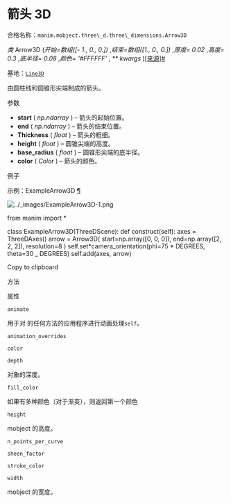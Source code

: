 # 箭头 3D 

合格名称：`manim.mobject.three\_d.three\_dimensions.Arrow3D`

_类_ Arrow3D (_开始=数组(\[\- 1., 0., 0.\])_ ,_结束=数组(\[1., 0., 0.\])_ ,_厚度= 0.02_ ,_高度= 0.3_ ,_底半径= 0.08_ ,_颜色= '#FFFFFF'_ , _\*\* kwargs_ )[\[来源\]](../_modules/manim/mobject/three_d/three_dimensions.html#Arrow3D)[#](#manim.mobject.three_d.three_dimensions.Arrow3D "此定义的固定链接")

基地：[`Line3D`](manim.mobject.three_d.three_dimensions.Line3D.html#manim.mobject.three_d.three_dimensions.Line3D "manim.mobject. Three_d. Three_dimensions.Line3D")

由圆柱线和圆锥形尖端制成的箭头。

参数

- **start** ( _np.ndarray_ ) – 箭头的起始位置。
- **end** ( _np.ndarray_ ) – 箭头的结束位置。
- **Thickness** ( _float_ ) – 箭头的粗细。
- **height** ( _float_ ) – 圆锥尖端的高度。
- **base_radius** ( _float_ ) – 圆锥形尖端的底半径。
- **color** ( _Color_ ) – 箭头的颜色。

例子

示例：ExampleArrow3D [¶](#examplearrow3d)

![../_images/ExampleArrow3D-1.png](../_images/ExampleArrow3D-1.png)

from manim import \*

class ExampleArrow3D(ThreeDScene):
def construct(self):
axes = ThreeDAxes()
arrow = Arrow3D(
start=np.array(\[0, 0, 0\]),
end=np.array(\[2, 2, 2\]),
resolution=8
)
self.set*camera_orientation(phi=75 * DEGREES, theta=30 \_ DEGREES)
self.add(axes, arrow)

Copy to clipboard

方法

属性

`animate`

用于对 的任何方法的应用程序进行动画处理`self`。

`animation_overrides`

`color`

`depth`

对象的深度。

`fill_color`

如果有多种颜色（对于渐变），则返回第一个颜色

`height`

mobject 的高度。

`n_points_per_curve`

`sheen_factor`

`stroke_color`

`width`

mobject 的宽度。

